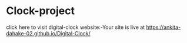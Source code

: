 # Clock-project
click here to visit digital-clock website:-Your site is live at https://ankita-dahake-02.github.io/Digital-Clock/

